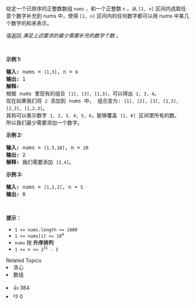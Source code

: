 <p>给定一个已排序的正整数数组 <code>nums</code>&nbsp;<em>，</em>和一个正整数&nbsp;<code>n</code><em> 。</em>从&nbsp;<code>[1, n]</code>&nbsp;区间内选取任意个数字补充到&nbsp;nums&nbsp;中，使得&nbsp;<code>[1, n]</code>&nbsp;区间内的任何数字都可以用&nbsp;nums&nbsp;中某几个数字的和来表示。</p>

<p>请返回 <em>满足上述要求的最少需要补充的数字个数</em>&nbsp;。</p>

<p>&nbsp;</p>

<p><strong>示例&nbsp;1:</strong></p>

<pre>
<strong>输入: </strong>nums = <span><code>[1,3]</code></span>, n = <span><code>6</code></span>
<strong>输出: </strong>1 
<strong>解释:</strong>
根据 nums&nbsp;里现有的组合&nbsp;<span><code>[1], [3], [1,3]</code></span>，可以得出&nbsp;<span><code>1, 3, 4</code></span>。
现在如果我们将&nbsp;<span><code>2</code></span>&nbsp;添加到&nbsp;nums 中，&nbsp;组合变为: <span><code>[1], [2], [3], [1,3], [2,3], [1,2,3]</code></span>。
其和可以表示数字&nbsp;<span><code>1, 2, 3, 4, 5, 6</code></span>，能够覆盖&nbsp;<span><code>[1, 6]</code></span>&nbsp;区间里所有的数。
所以我们最少需要添加一个数字。</pre>

<p><strong>示例 2:</strong></p>

<pre>
<strong>输入: </strong>nums = <span><code>[1,5,10]</code></span>, n = <span><code>20</code></span>
<strong>输出:</strong> 2
<strong>解释: </strong>我们需要添加&nbsp;<span><code>[2,4]</code></span>。
</pre>

<p><strong>示例&nbsp;3:</strong></p>

<pre>
<strong>输入: </strong>nums = <span><code>[1,2,2]</code></span>, n = <span><code>5</code></span>
<strong>输出:</strong> 0
</pre>

<p>&nbsp;</p>

<p><strong>提示：</strong></p>

<ul> 
 <li><code>1 &lt;= nums.length &lt;= 1000</code></li> 
 <li><code>1 &lt;= nums[i] &lt;= 10<sup>4</sup></code></li> 
 <li><code>nums</code>&nbsp;按 <strong>升序排列</strong></li> 
 <li><code>1 &lt;= n &lt;= 2<sup>31</sup>&nbsp;- 1</code></li> 
</ul>

<div><div>Related Topics</div><div><li>贪心</li><li>数组</li></div></div><br><div><li>👍 384</li><li>👎 0</li></div>